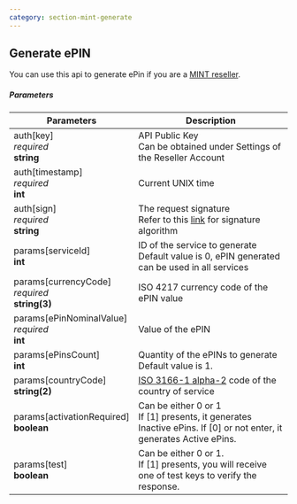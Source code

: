 ```yaml
---
category: section-mint-generate
---
```


## Generate ePIN

You can use this api to generate ePin if you are a [MINT reseller](http://www.mintprepaid.com/).

##### Parameters

|Parameters|Description|
|---|---|
|auth[key]<br> *required*<br> **string**|API Public Key<br> Can be obtained under Settings of the Reseller Account|
|auth[timestamp]<br> *required*<br> **int**|Current UNIX time|
|auth[sign]<br> *required*<br> **string**|The request signature<br> Refer to this [link](/signature-calculation) for signature algorithm|
|params[serviceId]<br> **int**|ID of the service to generate<br> Default value is 0, ePIN generated can be used in all services|
|params[currencyCode]<br> *required*<br> **string(3)**|ISO 4217 currency code of the ePIN value|
|params[ePinNominalValue]<br> *required*<br> **int**|Value of the ePIN|
|params[ePinsCount]<br> **int**|Quantity of the ePINs to generate<br> Default value is 1.|
|params[countryCode]<br> **string(2)**|[ISO 3166-1 alpha-2](https://en.wikipedia.org/wiki/ISO_3166-1_alpha-2) code of the country of service|
|params[activationRequired]<br> **boolean**|Can be either 0 or 1<br> If [1] presents, it generates Inactive ePins. If [0] or not enter, it generates Active ePins.|
|params[test]<br> **boolean**|Can be either 0 or 1.<br> If [1] presents, you will receive one of test keys to verify the response.|
